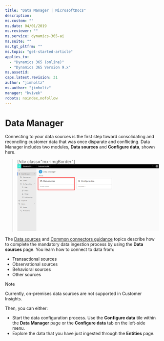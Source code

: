 ```yaml
---
title: "Data Manager | MicrosoftDocs"
description: 
ms.custom: ""
ms.date: 04/01/2019
ms.reviewer: ""
ms.service: dynamics-365-ai
ms.suite: ""
ms.tgt_pltfrm: ""
ms.topic: "get-started-article"
applies_to: 
  - "Dynamics 365 (online)"
  - "Dynamics 365 Version 9.x"
ms.assetid: 
caps.latest.revision: 31
author: "jimholtz"
ms.author: "jimholtz"
manager: "kvivek"
robots: noindex,nofollow
---
```

# Data Manager

Connecting to your data sources is the first step toward consolidating and reconciling customer data that was once disparate and conflicting. Data Manager includes two modules, **Data sources** and **Configure data**, shown here.

   > [!div class="mx-imgBorder"] 
   > ![](media/data-manager-get-data-tile.png "Get data tile")

The [Data sources](pm-data-sources.md) and [Common connectors guidance](pm-common-connectors.md) topics describe how to complete the mandatory data ingestion process by using the **Data sources** page. You learn how to connect to data from:

- Transactional sources
- Observational sources
- Behavioral sources
- Other sources 

>[!NOTE]
>Currently, on-premises data sources are not supported in Customer Insights.

Then, you can either:
- Start the data configuration process. Use the **Configure data** tile within the **Data Manager** page or the **Configure data** tab on the left-side menu. 
- Explore the data that you have just ingested through the **Entities** page. 


